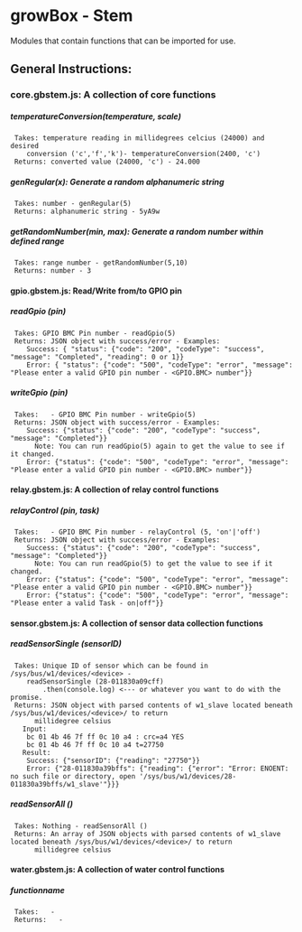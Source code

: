 # growBox - Stem
Modules that contain functions that can be imported for use.

## General Instructions:


### core.gbstem.js: A collection of core functions
##### temperatureConversion(temperature, scale)
```
 Takes: temperature reading in millidegrees celcius (24000) and desired 
	conversion ('c','f','k')- temperatureConversion(2400, 'c')
 Returns: converted value (24000, 'c') - 24.000
```
##### genRegular(x): Generate a random alphanumeric string
```
 Takes: number - genRegular(5)
 Returns: alphanumeric string - 5yA9w
```
##### getRandomNumber(min, max): Generate a random number within defined range
```
 Takes: range number - getRandomNumber(5,10)
 Returns: number - 3
```

#### gpio.gbstem.js: Read/Write from/to GPIO pin
##### readGpio (pin)
```
 Takes: GPIO BMC Pin number - readGpio(5)
 Returns: JSON object with success/error - Examples:
	Success: { "status": {"code": "200", "codeType": "success", "message": "Completed", "reading": 0 or 1}}
	Error: { "status": {"code": "500", "codeType": "error", "message": "Please enter a valid GPIO pin number - <GPIO.BMC> number"}}
```
##### writeGpio (pin)
```
 Takes:   - GPIO BMC Pin number - writeGpio(5)
 Returns: JSON object with success/error - Examples:
	Success: {"status": {"code": "200", "codeType": "success", "message": "Completed"}}
	  Note: You can run readGpio(5) again to get the value to see if it changed.
	Error: {"status": {"code": "500", "codeType": "error", "message": "Please enter a valid GPIO pin number - <GPIO.BMC> number"}}
```

#### relay.gbstem.js: A collection of relay control functions
##### relayControl (pin, task)
```
 Takes:   - GPIO BMC Pin number - relayControl (5, 'on'|'off')
 Returns: JSON object with success/error - Examples:
	Success: {"status": {"code": "200", "codeType": "success", "message": "Completed"}}
	  Note: You can run readGpio(5) to get the value to see if it changed.
	Error: {"status": {"code": "500", "codeType": "error", "message": "Please enter a valid GPIO pin number - <GPIO.BMC> number"}}
	Error: {"status": {"code": "500", "codeType": "error", "message": "Please enter a valid Task - on|off"}}
```

#### sensor.gbstem.js: A collection of sensor data collection functions
##### readSensorSingle (sensorID)
```
 Takes: Unique ID of sensor which can be found in /sys/bus/w1/devices/<device> - 
	readSensorSingle (28-011830a09cff)
		.then(console.log) <--- or whatever you want to do with the promise. 
 Returns: JSON object with parsed contents of w1_slave located beneath /sys/bus/w1/devices/<device>/ to return 
	  millidegree celsius
   Input:
	bc 01 4b 46 7f ff 0c 10 a4 : crc=a4 YES
	bc 01 4b 46 7f ff 0c 10 a4 t=27750
   Result: 
	Success: {"sensorID": {"reading": "27750"}}
	Error: {"28-011830a39bffs": {"reading": {"error": "Error: ENOENT: no such file or directory, open '/sys/bus/w1/devices/28-011830a39bffs/w1_slave'"}}}
```
##### readSensorAll ()
```
 Takes: Nothing - readSensorAll () 
 Returns: An array of JSON objects with parsed contents of w1_slave located beneath /sys/bus/w1/devices/<device>/ to return 
	  millidegree celsius
```

#### water.gbstem.js: A collection of water control functions
##### functionname
```
 Takes:   - 
 Returns:   - 
```

